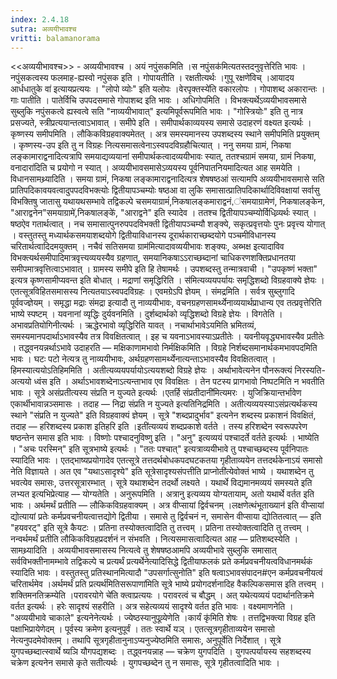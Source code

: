 ```yaml
---
index: 2.4.18
sutra: अव्ययीभावश्च
vritti: balamanorama
---
```


<<अव्ययीभावश्च>> - अव्ययीभावश्च । अयं नपुंसकमिति ।स नपुंसक॑मित्यतस्तदनुवृत्तेरिति भावः । नपुंसकत्वस्य फलमाह-ह्यस्वो नपुंसक इति । गोपायतीति । रक्षतीत्यर्थः ।गुपू रक्षणे॑विच् ।आयादय आर्धधातुके वा॑ इत्यायप्रत्ययः । "लोपो व्योः" इति यलोपः ।वेरपृक्तस्ये॑ति वकारलोपः । गोपाशब्द अकारान्तः । गाः पातीति । पातेर्विचि उपपदसमासे गोपाशब्द इति भावः । अधिगोपमिति । विभक्त्यर्थेऽव्ययीभावसमासे सुब्लुकि नपुंसकत्वे ह्यस्वत्वे सति "नाव्ययीभावात्" इत्यमिपूर्वरूपमिति भावः । "गोस्त्रियोः" इति तु नात्र प्रसज्यते, स्त्रीप्रत्ययान्तत्वाऽभावात् । समीपे इति । समीपार्थकाव्ययस्य समासे उदाहरणं वक्ष्यत इत्यर्थः । कृष्णस्य समीपमिति । लौकिकविग्रहवाक्यमेतत् । अत्र समस्यमानस्य उपशब्दस्य स्थाने समीपमिति प्रयुक्तम् । कृष्णस्य-उप इति तु न विग्रहः नित्यसमासत्वेनाऽस्वपदविग्रहौचित्यात् । ननु समया ग्रामं, निकषा लङ्कामाराद्वनादित्यत्रापि समयाद्यव्ययानां समीपार्थकत्वादव्ययीभावः स्यात्, ततश्चग्रामं समया, ग्रामं निकषा, वनादारा॑दिति च प्रयोगो न स्यात् । अव्ययीभावसमासेऽव्ययस्य पूर्वनिपातनियमादित्यत आह समयेति । विधानसामथ्र्यादिति । समया ग्रामं, निकषा लङ्कामाराद्वनादित्यत्र शेषषष्ठआं सत्यामपि अव्ययीभावसमासे सति प्रातिपदिकावयवत्वादुपपदविभक्त्योः द्वितीयापञ्चम्योः षष्ठआ वा लुकि समासात्प्रातिपदिकार्थादिविवक्षायां सर्वासु विभक्तिषु जातासु यथायथसम्भावे तद्विकल्पे चसमयाग्रामं॑,निकषालङ्कमाराद्वनं,॑समयाग्रामेण॑, निकषालङ्केन, "आराद्वनेन"समयाग्रामे॑,निकषालङ्के॑, "आराद्वने" इति स्यादेव । ततश्च द्वितीयापञ्चम्योर्विधिव्र्यर्थः स्यात् । षष्ठऐव गतार्थत्वात् । नच समासात्पुनरुपपदविभक्ती द्वितीयापञ्चम्यौ शङ्क्ये, सकृत्प्रवृत्तयोः पुनः प्रवृत्त्य योगात् । वस्तुतस्तु मध्यार्थकसमयाशब्दयोगे द्वितीयाविधानस्य दूरार्थकाराच्छब्दयोगे पञ्चमीविधानस्य चरितार्थत्वादिदमयुक्तम् । नचैवं सतिसमया ग्राम॑मित्यादावव्ययीभावः शङ्क्यः, अब्भक्ष इत्यादाविव विभक्त्यर्थसमीपादिमात्रवृत्त्यव्ययस्यैव ग्रहणात्, समयानिकषाऽ‌ऽराच्छब्दानां चाधिकरणशक्तिप्रधानतया समीपमात्रवृत्तित्वाऽभावात् । ग्रामस्य समीपे इति हि तेषामर्थः । उपशब्दस्तु तन्मात्रवाची । "उपकृष्णं भक्ता" इत्यत्र कृष्णसामीप्यवन्त इति बोधात् । मद्राणां समृद्धिरिति ।	स॑मित्यव्ययपर्यायः समृद्धिशब्दो विग्रहवाक्ये ज्ञेयः । एतत्सूत्रविहितसमासस्य नित्यतयाऽस्वपदविग्रहः । एवमग्रेऽपि ज्ञेयम् । संमद्रमिति । सर्वत्र सुब्लुगादि पूर्ववज्ज्ञेयम् । समृद्धा मद्राः संमद्रा इत्यादौ तु नाव्ययीभावः, वचनग्रहणसामर्थ्येनाव्ययार्थप्राधान्य एव तत्प्रवृत्तेरिति भाष्ये स्पष्टम् । यवनानां व्यृद्धिः दुर्यवनमिति । दुर्शब्दार्थको व्यृद्धिशब्दो विग्रहे ज्ञेयः । विगतेति । अभावप्रतियोगिनीत्यर्थः । ऋद्धेरभावो व्यृद्धिरिति यावत् । नचार्थाभावेऽयमिति भ्रमितव्यं, समस्यमानपदार्थाऽभावस्यैव तत्र विवक्षितत्वात् । इह च यवनाऽभावस्याऽप्रतीतेः । यवनीयवृद्ध्यभावस्यैव प्रतीतेः । तद्ध्वनयन्नर्थाऽभावे उदाहरति — मक्षिकाणामभावो निर्मक्षिकमिति । विग्रहे निर्शब्दसमानार्थकमभावपदमिति भावः । घटः पटो नेत्यत्र तु नाव्ययीभावः, अर्थग्रहणसामर्थ्येनात्यन्ताऽभावस्यैव विवक्षितत्वात् । हिमस्यात्ययोऽतिहिममिति । अतीत्यव्ययपर्यायोऽत्ययशब्दो विग्रहे ज्ञेयः । अर्थाभावेत्यनेन पौनरूक्त्यं निरस्यति-अत्ययो ध्वंस इति । अर्थाऽभावशब्देनाऽत्यन्ताभाव एव विवक्षितः । तेन पटस्य प्रागभावो निष्पटमिति न भवतीति भावः । सूत्रे असंप्रतीत्यस्य संप्रति न युज्यते इत्यर्थः ।एतर्हि संप्रतीदानी॑मित्यमरः । युजिक्रियान्तर्भावेण एकार्थीभावान्नञ्समासः । तदाह — निद्रा संप्रति न युज्यते इत्यतिनिद्रमिति । अतीत्यव्ययस्याऽसंप्रत्यर्थकस्य स्थाने "संप्रति न युज्यते" इति विग्रहवाक्यं ज्ञेयम् । सूत्रे "शब्दप्रादुर्भाव" इत्यनेन शब्दस्य प्रकाशनं विवक्षितं, तदाह — हरिशब्दस्य प्रकाश इतिहरि इति ।इती॑त्यव्ययं शब्दप्रकाशे वर्तते । तस्य हरिशब्देन स्वरूपपरेण षष्ठन्तेन समास इति भावः । विष्णोः पश्चादनुविष्णु इति । "अनु" इत्यव्ययं पश्चादर्ते वर्तते इत्यर्थः । भाष्येति । "अचः परस्मिन्" इति सूत्रभाष्ये इत्यर्थः । "ततः पश्चात्" इत्यत्राव्ययीभावे तु पश्चाच्छब्दस्य पूर्वनिपातः स्यादिति भावः । एतद्भाष्यप्रयोगादेव एतत्सूत्रे तत्तदर्थबोधकपदघटकतया गृहीताव्ययेन तत्तदर्थकेनाऽयं समासो नेति विज्ञायते । अत एव "यथाऽसादृश्ये" इति सूत्रेसादृश्यसंपत्तीति प्राप्नोती॑त्येवोक्तं भाष्ये । यथाशब्देन तु भवत्येव समासः, उत्तरसूत्रारम्भात् । सूत्रे यथाशब्देन तदर्थो लक्ष्यते । यथार्थे विद्यमानमव्ययं समस्यते इति लभ्यत इत्यभिप्रेत्याह — योग्यतेति । अनुरूपमिति । अत्रानु इत्यव्यय योग्यतायाम्, अतो यथार्थे वर्तत इति भावः । अर्थमर्थं प्रतीति — लौकिकविग्रहवाक्यम् । अत्र वीप्सायां द्विर्वचनम् ।लक्षणेत्थंभूताख्यान॑ इति वीप्सायां द्योत्यायां प्रतेः कर्मप्रवचनीयत्वात्तद्योगे द्वितीया । समासे तु द्विर्वचनं न, समासेन वीप्साया द्योतितत्वात् — इति "हयवरट्" इति सूत्रे कैयटः । प्रतिना तस्योक्तत्वादिति तु तत्त्वम् । प्रतिना तस्योक्तत्वादिति तु तत्त्वम् । नन्वर्थमर्थं प्रतीति लौकिकविग्रहप्रदर्शनं न संभवति । नित्यसमासत्वादित्यत आह — प्रतिशब्दस्येति । सामथ्र्यादिति । अव्ययीभावसमासस्य नित्यत्वे तु शेषषष्ठआमपि अव्ययीभावे सुब्लुकि समासात् सर्वविभक्तीनामम्भावे तद्विकल्पे च प्रत्यर्थं प्रत्यर्थेनेत्यादिसिद्धे द्वितीयाफलकं प्रते कर्मप्रवचनीयत्वविधानमर्थकं स्यादिति भावः । वस्तुतस्तु प्रतिस्थानमित्यादौ "उपसर्गात्सुनोति" इति षत्वाऽभावसंपादन#एन कर्मप्रवचनीयत्वं चरितार्थमेव ।अर्थमर्थं प्रति प्रत्यर्थ॑मितिसरूपाणा॑मिति सूत्रे भाष्ये प्रयोगदर्शनादिह वैकल्पिकसमास इति तत्त्वम् । शक्तिमनतिक्रम्येति ।परावरयोगे चे॑ति क्त्वाप्रत्ययः । परावरत्वं च बौद्धम् । अत् यथेत्यव्ययं पदार्थानतिक्रमे वर्तत इत्यर्थः । हरेः सादृश्यं सहरीति । अत्र सहेत्यव्ययं सादृश्ये वर्तत इति भावः । वक्ष्यमाणनेति । "अव्ययीभावे चाकाले" इत्यनेनेत्यर्थः । ज्येष्ठस्यानुपूव्र्येणेति ।कार्यं कृ॑मिति शेषः । तत्तद्विभक्त्या विग्रह इति पक्षाभिप्रायेणेदम् । पूर्वस्य क्रमेण इत्यनुपूर्वं । ततः स्वार्थे यञ् । एतत्सूत्रगृहीताव्ययेन समासो नेत्यनुपदमेवोक्तम् । तथापि सूत्रगृहीतानुनाऽप्यनुज्येष्ठमिति समासः, अनुपूर्वेति निर्देशात् । सूत्रे युगपच्छब्दात्स्वार्थे ष्यञि यौगपद्यशब्दः । तद्ध्वनयन्नाह — चक्रेण युगपदिति । युगपत्पर्यायस्य सहशब्दस्य चक्रेण इत्यनेन समासे कृते सतीत्यर्थः । युगपच्छब्देन तु न समासः, सूत्रे गृहीतत्वादिति भावः ।